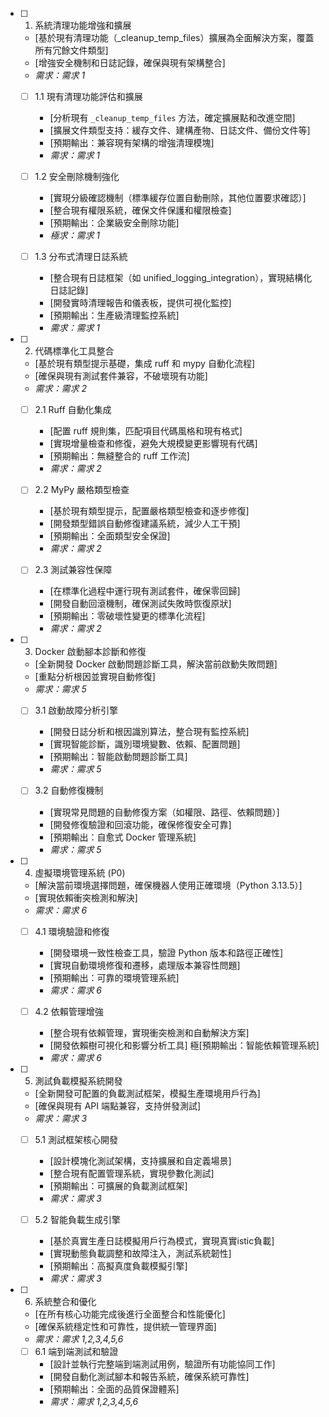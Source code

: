 - [ ] 1. 系統清理功能增強和擴展
  - [基於現有清理功能（_cleanup_temp_files）擴展為全面解決方案，覆蓋所有冗餘文件類型]
  - [增強安全機制和日誌記錄，確保與現有架構整合]
  - _需求：需求 1_

  - [ ] 1.1 現有清理功能評估和擴展
    - [分析現有 `_cleanup_temp_files` 方法，確定擴展點和改進空間]
    - [擴展文件類型支持：緩存文件、建構產物、日誌文件、備份文件等]
    - [預期輸出：兼容現有架構的增強清理模塊]
    - _需求：需求 1_

  - [ ] 1.2 安全刪除機制強化
    - [實現分級確認機制（標準緩存位置自動刪除，其他位置要求確認）]
    - [整合現有權限系統，確保文件保護和權限檢查]
    - [預期輸出：企業級安全刪除功能]
    - _極求：需求 1_

  - [ ] 1.3 分布式清理日誌系統
    - [整合現有日誌框架（如 unified_logging_integration），實現結構化日誌記錄]
    - [開發實時清理報告和儀表板，提供可視化監控]
    - [預期輸出：生產級清理監控系統]
    - _需求：需求 1_

- [ ] 2. 代碼標準化工具整合
  - [基於現有類型提示基礎，集成 ruff 和 mypy 自動化流程]
  - [確保與現有測試套件兼容，不破壞現有功能]
  - _需求：需求 2_

  - [ ] 2.1 Ruff 自動化集成
    - [配置 ruff 規則集，匹配項目代碼風格和現有格式]
    - [實現增量檢查和修復，避免大規模變更影響現有代碼]
    - [預期輸出：無縫整合的 ruff 工作流]
    - _需求：需求 2_

  - [ ] 2.2 MyPy 嚴格類型檢查
    - [基於現有類型提示，配置嚴格類型檢查和逐步修復]
    - [開發類型錯誤自動修復建議系統，減少人工干預]
    - [預期輸出：全面類型安全保證]
    - _需求：需求 2_

  - [ ] 2.3 測試兼容性保障
    - [在標準化過程中運行現有測試套件，確保零回歸]
    - [開發自動回滾機制，確保測試失敗時恢復原狀]
    - [預期輸出：零破壞性變更的標準化流程]
    - _需求：需求 2_

- [ ] 3. Docker 啟動腳本診斷和修復
  - [全新開發 Docker 啟動問題診斷工具，解決當前啟動失敗問題]
  - [重點分析根因並實現自動修復]
  - _需求：需求 5_

  - [ ] 3.1 啟動故障分析引擎
    - [開發日誌分析和根因識別算法，整合現有監控系統]
    - [實現智能診斷，識別環境變數、依賴、配置問題]
    - [預期輸出：智能啟動問題診斷工具]
    - _需求：需求 5_

  - [ ] 3.2 自動修復機制
    - [實現常見問題的自動修復方案（如權限、路徑、依賴問題）]
    - [開發修復驗證和回滾功能，確保修復安全可靠]
    - [預期輸出：自愈式 Docker 管理系統]
    - _需求：需求 5_

- [ ] 4. 虛擬環境管理系統 (P0)
  - [解決當前環境選擇問題，確保機器人使用正確環境（Python 3.13.5）]
  - [實現依賴衝突檢測和解決]
  - _需求：需求 6_

  - [ ] 4.1 環境驗證和修復
    - [開發環境一致性檢查工具，驗證 Python 版本和路徑正確性]
    - [實現自動環境修復和遷移，處理版本兼容性問題]
    - [預期輸出：可靠的環境管理系統]
    - _需求：需求 6_

  - [ ] 4.2 依賴管理增強
    - [整合現有依賴管理，實現衝突檢測和自動解決方案]
    - [開發依賴樹可視化和影響分析工具]
   極[預期輸出：智能依賴管理系統]
    - _需求：需求 6_

- [ ] 5. 測試負載模擬系統開發
  - [全新開發可配置的負載測試框架，模擬生產環境用戶行為]
  - [確保與現有 API 端點兼容，支持併發測試]
  - _需求：需求 3_

  - [ ] 5.1 測試框架核心開發
    - [設計模塊化測試架構，支持擴展和自定義場景]
    - [整合現有配置管理系統，實現參數化測試]
    - [預期輸出：可擴展的負載測試框架]
    - _需求：需求 3_

  - [ ] 5.2 智能負載生成引擎
    - [基於真實生產日誌模擬用戶行為模式，實現真實istic負載]
    - [實現動態負載調整和故障注入，測試系統韌性]
    - [預期輸出：高擬真度負載模擬引擎]
    - _需求：需求 3_

- [ ] 6. 系統整合和優化
  - [在所有核心功能完成後進行全面整合和性能優化]
  - [確保系統穩定性和可靠性，提供統一管理界面]
  - _需求：需求 1,2,3,4,5,6_

  - [ ] 6.1 端到端測試和驗證
    - [設計並執行完整端到端測試用例，驗證所有功能協同工作]
    - [開發自動化測試腳本和報告系統，確保系統可靠性]
    - [預期輸出：全面的品質保證體系]
    - _需求：需求 1,2,3,4,5,6_